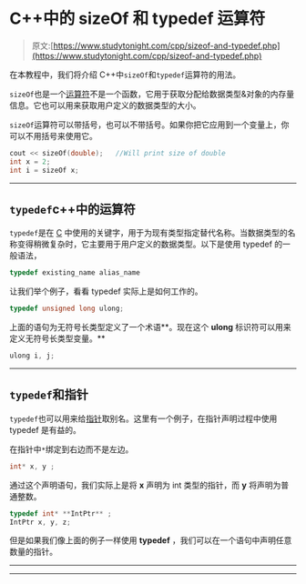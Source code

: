 # C++中的 sizeOf 和 typedef 运算符

> 原文:[https://www.studytonight.com/cpp/sizeof-and-typedef.php](https://www.studytonight.com/cpp/sizeof-and-typedef.php)

在本教程中，我们将介绍 C++中`sizeOf`和`typedef`运算符的用法。

`sizeOf`也是一个[运算符](operators-and-their-types.php)不是一个函数，它用于获取分配给数据类型&对象的内存量信息。它也可以用来获取用户定义的数据类型的大小。

`sizeOf`运算符可以带括号，也可以不带括号。如果你把它应用到一个变量上，你可以不用括号来使用它。

```cpp
cout << sizeOf(double);   //Will print size of double
int x = 2;
int i = sizeOf x; 
```

* * *

## `typedef`c++中的运算符

`typedef`是在 [C](/c/overview-of-c.php) 中使用的关键字，用于为现有类型指定替代名称。当数据类型的名称变得稍微复杂时，它主要用于用户定义的数据类型。以下是使用 typedef 的一般语法，

```cpp
typedef existing_name alias_name
```

让我们举个例子，看看 typedef 实际上是如何工作的。

```cpp
typedef unsigned long ulong;
```

上面的语句为无符号长类型定义了一个术语**。现在这个 **ulong** 标识符可以用来定义无符号长类型变量。**

```cpp
ulong i, j;
```

* * *

## `typedef`和指针

`typedef`也可以用来给[指针](pointer-to-members.php)取别名。这里有一个例子，在指针声明过程中使用 typedef 是有益的。

在指针中`*`绑定到右边而不是左边。

```cpp
int* x, y ;
```

通过这个声明语句，我们实际上是将 **x** 声明为 int 类型的指针，而 **y** 将声明为普通整数。

```cpp
typedef int* **IntPtr** ;
IntPtr x, y, z;
```

但是如果我们像上面的例子一样使用 **typedef** ，我们可以在一个语句中声明任意数量的指针。

* * *

* * ***